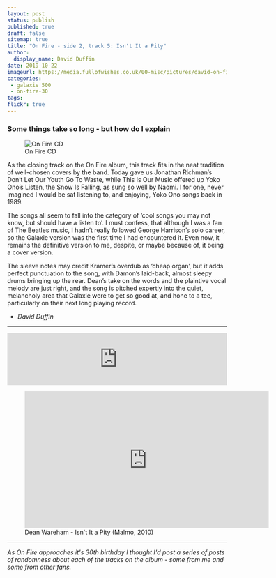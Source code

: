 ```yaml
---
layout: post
status: publish
published: true
draft: false
sitemap: true
title: "On Fire - side 2, track 5: Isn't It a Pity"
author:
  display_name: David Duffin
date: 2019-10-22
imageurl: https://media.fullofwishes.co.uk/00-misc/pictures/david-on-fire-cd.jpg
categories:
 - galaxie 500
 - on-fire-30
tags:
flickr: true
---
```


### Some things take so long - but how do I explain

<figure class="caption aligncenter"><img src="https://media.fullofwishes.co.uk/00-misc/pictures/david-on-fire-cd.jpg" alt="On Fire CD" /><figcaption class="caption-text">On Fire CD</figcaption></figure>

As the closing track on the On Fire album, this track fits in the neat tradition of well-chosen covers by the band. Today gave us Jonathan Richman’s Don’t Let Our Youth Go To Waste, while This Is Our Music offered up Yoko Ono’s Listen, the Snow Is Falling, as sung so well by Naomi. I for one, never imagined I would be sat listening to, and enjoying, Yoko Ono songs back in 1989.

The songs all seem to fall into the category of ‘cool songs you may not know, but should have a listen to’. I must confess, that although I was a fan of The Beatles music, I hadn’t really followed George Harrison’s solo career, so the Galaxie version was the first time I had encountered it. Even now, it remains the definitive version to me, despite, or maybe because of, it being a cover version.

The sleeve notes may credit Kramer’s overdub as ‘cheap organ’, but it adds perfect punctuation to the song, with Damon’s laid-back, almost sleepy drums bringing up the rear. Dean’s take on the words and the plaintive vocal melody are just right, and the song is pitched expertly into the quiet, melancholy area that Galaxie were to get so good at, and hone to a tee, particularly on their next long playing record.

- _David Duffin_

---

<iframe style="border: 0; width: 100%; height: 120px;" src="https://bandcamp.com/EmbeddedPlayer/album=158016030/size=large/bgcol=ffffff/linkcol=0687f5/tracklist=false/artwork=small/track=2696126854/transparent=true/" seamless><a href="http://galaxie500.bandcamp.com/album/on-fire">On Fire by Galaxie 500</a></iframe>


<figure class="caption aligncenter"><iframe width="560" height="315" src="https://www.youtube.com/embed/iXUHdrN9uik" frameborder="0" allowfullscreen></iframe><figcaption class="caption-text">Dean Wareham - Isn't It a Pity (Malmo, 2010)</figcaption></figure>

---

_As On Fire approaches it's 30th birthday I thought I'd post a series of posts of randomness about each of the tracks on the album - some from me and some from other fans._

